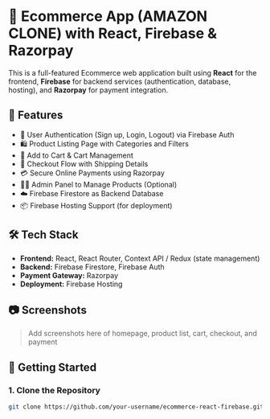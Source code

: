 # 🛒 Ecommerce App (AMAZON CLONE) with React, Firebase & Razorpay

This is a full-featured Ecommerce web application built using **React** for the frontend, **Firebase** for backend services (authentication, database, hosting), and **Razorpay** for payment integration.

## 🚀 Features

- 🔐 User Authentication (Sign up, Login, Logout) via Firebase Auth
- 🛍️ Product Listing Page with Categories and Filters
- 🛒 Add to Cart & Cart Management
- 🧾 Checkout Flow with Shipping Details
- 💳 Secure Online Payments using Razorpay
- 🧑‍💼 Admin Panel to Manage Products (Optional)
- ☁️ Firebase Firestore as Backend Database
- 📦 Firebase Hosting Support (for deployment)

## 🛠️ Tech Stack

- **Frontend:** React, React Router, Context API / Redux (state management)
- **Backend:** Firebase Firestore, Firebase Auth
- **Payment Gateway:** Razorpay
- **Deployment:** Firebase Hosting

## 📷 Screenshots

> Add screenshots here of homepage, product list, cart, checkout, and payment

## 🔧 Getting Started

### 1. Clone the Repository

```bash
git clone https://github.com/your-username/ecommerce-react-firebase.git

